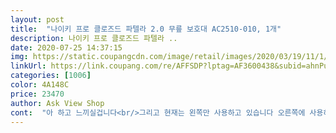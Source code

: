 ```yaml
---
layout: post 
title:  "나이키 프로 클로즈드 파텔라 2.0 무릎 보호대 AC2510-010, 1개" 
description: 나이키 프로 클로즈드 파텔라 ..
date: 2020-07-25 14:37:15 
img: https://static.coupangcdn.com/image/retail/images/2020/03/19/11/1/581ea10e-1bca-4a4b-955f-56586dacf3db.jpg 
linkUrl: https://link.coupang.com/re/AFFSDP?lptag=AF3600438&subid=ahnPublicAsk&pageKey=1365711350&itemId=2397786255&vendorItemId=70392844634&traceid=V0-113-64471f676def9bea 
categories: [1006] 
color: 4A148C 
price: 23470 
author: Ask View Shop 
cont:  "아 하고 느끼실겁니다<br/>그리고 현재는 왼쪽만 사용하고 있습니다 오른쪽에 사용하셔도 상관은 없지만 로고 위치가 왼쪽에 사용시 멋있지만 오른쪽에 착용하면 로고가 틀어저 보입니다.<br/> 구매해서 착용하신 분들은<br/>그치만 이렇게해야 잡아주고 종일하고았는거아니라 만족해요 그리고 하나만들었답니다^^<br/>남편이 운동할때 필요하다고해서.<br/> 구매했는데 너무편하고좋다고해서  재구매했어요 강추합니다<br/>왼쪽, 오른쪽 구분없이 한 짝이 아니라 개별 하나인 상품이고요 늘어나것을 대비해 꽉 조이는 사이즈를 추천 드립니다<br/>저도 처음에 착용할때는 너무 힘들어서 너무 작은것 샀나 했는데 세네번 착용하니 오히려 조이는것이 더 좋다고 생각이 듭니다<br/>키160에 체지방 15 %인 여자인데요 제가 하체가 워낙 좋은사람이여서 그런지 m사이즈 너무찡겨요 ㅋㅋㅋㅋ<br/>" 
---
```

